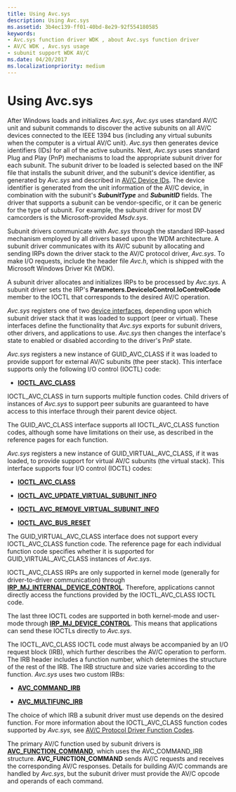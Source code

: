 ```yaml
---
title: Using Avc.sys
description: Using Avc.sys
ms.assetid: 3b4ec139-ff01-40bd-8e29-92f554180585
keywords:
- Avc.sys function driver WDK , about Avc.sys function driver
- AV/C WDK , Avc.sys usage
- subunit support WDK AV/C
ms.date: 04/20/2017
ms.localizationpriority: medium
---
```


# Using Avc.sys





After Windows loads and initializes *Avc.sys*, *Avc.sys* uses standard AV/C unit and subunit commands to discover the active subunits on all AV/C devices connected to the IEEE 1394 bus (including any virtual subunits when the computer is a virtual AV/C unit). *Avc.sys* then generates device identifiers (IDs) for all of the active subunits. Next, *Avc.sys* uses standard Plug and Play (PnP) mechanisms to load the appropriate subunit driver for each subunit. The subunit driver to be loaded is selected based on the INF file that installs the subunit driver, and the subunit's device identifier, as generated by *Avc.sys* and described in [AV/C Device IDs](av-c-device-identifiers.md). The device identifier is generated from the unit information of the AV/C device, in combination with the subunit's ***SubunitType*** and ***SubunitID*** fields. The driver that supports a subunit can be vendor-specific, or it can be generic for the type of subunit. For example, the subunit driver for most DV camcorders is the Microsoft-provided *Msdv.sys*.

Subunit drivers communicate with *Avc.sys* through the standard IRP-based mechanism employed by all drivers based upon the WDM architecture. A subunit driver communicates with its AV/C subunit by allocating and sending IRPs down the driver stack to the AV/C protocol driver, *Avc.sys*. To make I/O requests, include the header file *Avc.h*, which is shipped with the Microsoft Windows Driver Kit (WDK).

A subunit driver allocates and initializes IRPs to be processed by *Avc.sys*. A subunit driver sets the IRP's **Parameters.DeviceIoControl.IoControlCode** member to the IOCTL that corresponds to the desired AV/C operation.

*Avc.sys* registers one of two [device interfaces](/windows-hardware/drivers/ddi/index), depending upon which subunit driver stack that it was loaded to support (peer or virtual). These interfaces define the functionality that *Avc.sys* exports for subunit drivers, other drivers, and applications to use. *Avc.sys* then changes the interface's state to enabled or disabled according to the driver's PnP state.

*Avc.sys* registers a new instance of GUID\_AVC\_CLASS if it was loaded to provide support for external AV/C subunits (the peer stack). This interface supports only the following I/O control (IOCTL) code:

-   [**IOCTL\_AVC\_CLASS**](/windows-hardware/drivers/ddi/avc/ni-avc-ioctl_avc_class)

IOCTL\_AVC\_CLASS in turn supports multiple function codes. Child drivers of instances of *Avc.sys* to support peer subunits are guaranteed to have access to this interface through their parent device object.

The GUID\_AVC\_CLASS interface supports all IOCTL\_AVC\_CLASS function codes, although some have limitations on their use, as described in the reference pages for each function.

*Avc.sys* registers a new instance of GUID\_VIRTUAL\_AVC\_CLASS, if it was loaded, to provide support for virtual AV/C subunits (the virtual stack). This interface supports four I/O control (IOCTL) codes:

-   [**IOCTL\_AVC\_CLASS**](/windows-hardware/drivers/ddi/avc/ni-avc-ioctl_avc_class)

-   [**IOCTL\_AVC\_UPDATE\_VIRTUAL\_SUBUNIT\_INFO**](/windows-hardware/drivers/ddi/avc/ni-avc-ioctl_avc_update_virtual_subunit_info)

-   [**IOCTL\_AVC\_REMOVE\_VIRTUAL\_SUBUNIT\_INFO**](/windows-hardware/drivers/ddi/avc/ni-avc-ioctl_avc_remove_virtual_subunit_info)

-   [**IOCTL\_AVC\_BUS\_RESET**](/windows-hardware/drivers/ddi/avc/ni-avc-ioctl_avc_bus_reset)

The GUID\_VIRTUAL\_AVC\_CLASS interface does not support every IOCTL\_AVC\_CLASS function code. The reference page for each individual function code specifies whether it is supported for GUID\_VIRTUAL\_AVC\_CLASS instances of *Avc.sys*.

IOCTL\_AVC\_CLASS IRPs are only supported in kernel mode (generally for driver-to-driver communication) through [**IRP\_MJ\_INTERNAL\_DEVICE\_CONTROL**](../kernel/irp-mj-internal-device-control.md). Therefore, applications cannot directly access the functions provided by the IOCTL\_AVC\_CLASS IOCTL code.

The last three IOCTL codes are supported in both kernel-mode and user-mode through [**IRP\_MJ\_DEVICE\_CONTROL**](../kernel/irp-mj-device-control.md). This means that applications can send these IOCTLs directly to *Avc.sys*.

The IOCTL\_AVC\_CLASS IOCTL code must always be accompanied by an I/O request block (IRB), which further describes the AV/C operation to perform. The IRB header includes a function number, which determines the structure of the rest of the IRB. The IRB structure and size varies according to the function. *Avc.sys* uses two custom IRBs:

-   [**AVC\_COMMAND\_IRB**](/windows-hardware/drivers/ddi/avc/ns-avc-_avc_command_irb)

-   [**AVC\_MULTIFUNC\_IRB**](/windows-hardware/drivers/ddi/avc/ns-avc-_avc_multifunc_irb)

The choice of which IRB a subunit driver must use depends on the desired function. For more information about the IOCTL\_AVC\_CLASS function codes supported by *Avc.sys,* see [AV/C Protocol Driver Function Codes](./av-c-protocol-driver-function-codes.md).

The primary AV/C function used by subunit drivers is [**AVC\_FUNCTION\_COMMAND**](./avc-function-command.md), which uses the AVC\_COMMAND\_IRB structure. **AVC\_FUNCTION\_COMMAND** sends AV/C requests and receives the corresponding AV/C responses. Details for building AV/C commands are handled by *Avc.sys*, but the subunit driver must provide the AV/C opcode and operands of each command.

 


